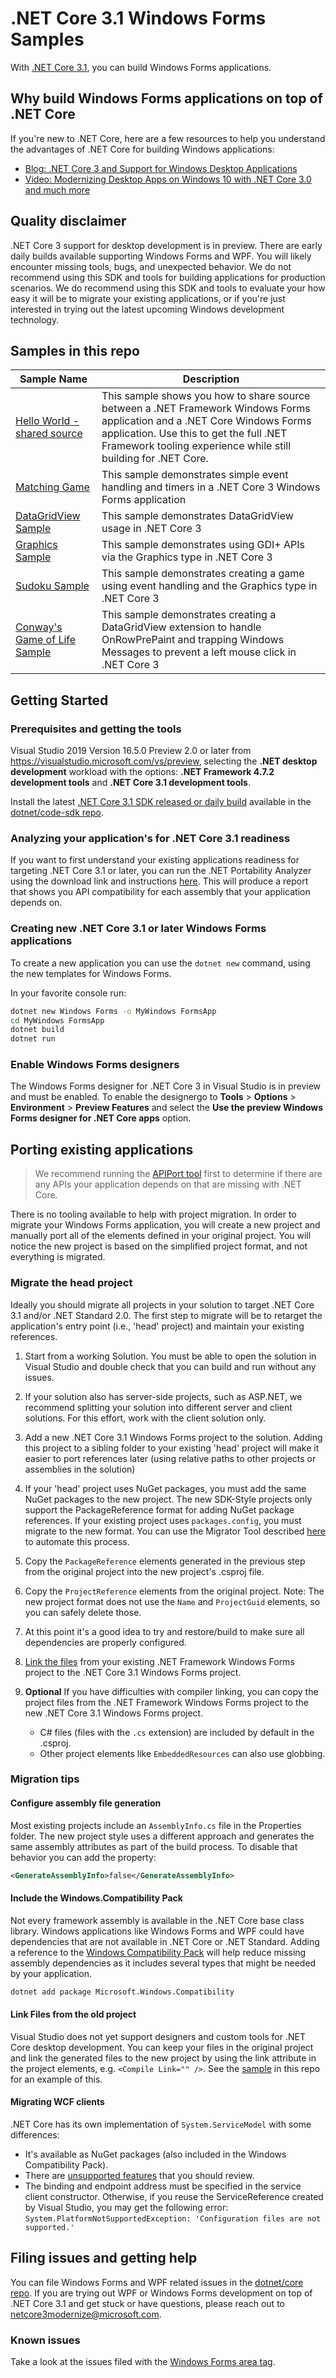# .NET Core 3.1 Windows Forms Samples

With [.NET Core 3.1](https://github.com/dotnet/core-sdk#installers-and-binaries), you can build Windows Forms applications.

## Why build Windows Forms applications on top of .NET Core

If you're new to .NET Core, here are a few resources to help you understand the advantages of .NET Core for building Windows applications:

* [Blog: .NET Core 3 and Support for Windows Desktop Applications](https://devblogs.microsoft.com/dotnet/net-core-3-and-support-for-windows-desktop-applications/)
* [Video: Modernizing Desktop Apps on Windows 10 with .NET Core 3.0 and much more](https://channel9.msdn.com/events/Build/2018/BRK3501?term=scott%20hunter&pubDate=year&lang-en=true)

## Quality disclaimer

.NET Core 3 support for desktop development is in preview. There are early daily builds available supporting Windows Forms and WPF. You will likely encounter missing tools, bugs, and unexpected behavior. We do not recommend using this SDK and tools for building applications for production scenarios. We do recommend using this SDK and tools to evaluate your how easy it will be to migrate your existing applications, or if you're just interested in trying out the latest upcoming Windows development technology.

## Samples in this repo

| Sample Name | Description |
| ----------- | ----------- |
| [Hello World - shared source](helloworld-sharedsource) | This sample shows you how to share source between a .NET Framework Windows Forms application and a .NET Core Windows Forms application. Use this to get the full .NET Framework tooling experience while still building for .NET Core. |
| [Matching Game](matching-game) | This sample demonstrates simple event handling and timers in a .NET Core 3 Windows Forms application |
| [DataGridView Sample](datagridview) | This sample demonstrates DataGridView usage in .NET Core 3 |
| [Graphics Sample](graphics) | This sample demonstrates using GDI+ APIs via the Graphics type in .NET Core 3 |
| [Sudoku Sample](Sudoku) | This sample demonstrates creating a game using event handling and the Graphics type in .NET Core 3 |
| [Conway's Game of Life Sample](Conway's-Game-of-Life) | This sample demonstrates creating a DataGridView extension to handle OnRowPrePaint and trapping Windows Messages to prevent a left mouse click in .NET Core 3 |

## Getting Started

### Prerequisites and getting the tools

Visual Studio 2019 Version 16.5.0 Preview 2.0 or later from <https://visualstudio.microsoft.com/vs/preview>, selecting the **.NET desktop development** workload with the options: **.NET Framework 4.7.2 development tools** and **.NET Core 3.1 development tools**.

Install the latest [.NET Core 3.1 SDK released or daily build](https://aka.ms/netcore3sdk) available in the [dotnet/code-sdk repo](https://github.com/dotnet/core-sdk).

### Analyzing your application's for .NET Core 3.1 readiness

If you want to first understand your existing applications readiness for targeting .NET Core 3.1 or later, you can run the .NET Portability Analyzer using the download link and instructions [here](https://devblogs.microsoft.com/dotnet/are-your-windows-forms-and-wpf-applications-ready-for-net-core-3-0/). This will produce a report that shows you API compatibility for each assembly that your application depends on.

### Creating new .NET Core 3.1 or later Windows Forms applications

To create a new application you can use the `dotnet new` command, using the new templates for Windows Forms.

In your favorite console run:

```cmd
dotnet new Windows Forms -o MyWindows FormsApp
cd MyWindows FormsApp
dotnet build
dotnet run
```

### Enable Windows Forms designers

The Windows Forms designer for .NET Core 3 in Visual Studio is in preview and must be enabled. To enable the designergo to **Tools** > **Options** > **Environment** > **Preview Features** and select the **Use the preview Windows Forms designer for .NET Core apps** option.

## Porting existing applications

>We recommend running the [APIPort tool](https://github.com/Microsoft/dotnet-apiport-ui/releases) first to determine if there are any APIs your application depends on that are missing with .NET Core.

There is no tooling available to help with project migration. In order to migrate your Windows Forms application, you will create a new project and manually port all of the elements defined in your original project. You will notice the new project is based on the simplified project format, and not everything is migrated.

### Migrate the head project

Ideally you should migrate all projects in your solution to target .NET Core 3.1 and/or .NET Standard 2.0. The first step to migrate will be to retarget the application's entry point (i.e., 'head' project) and maintain your existing references.

1. Start from a working Solution. You must be able to open the solution in Visual Studio and double check that you can build and run without any issues.
2. If your solution also has server-side projects, such as ASP.NET, we recommend splitting your solution into different server and client solutions. For this effort, work with the client solution only.
3. Add a new .NET Core 3.1 Windows Forms project to the solution. Adding this project to a sibling folder to your existing 'head' project will make it easier to port references later (using relative paths to other projects or assemblies in the solution)
4. If your 'head' project uses NuGet packages, you must add the same NuGet packages to the new project. The new SDK-Style projects only support the PackageReference format for adding NuGet package references. If your existing project uses `packages.config`, you must migrate to the new format. You can use the Migrator Tool described [here](https://docs.microsoft.com/nuget/reference/migrate-packages-config-to-package-reference) to automate this process.
5. Copy the `PackageReference` elements generated in the previous step from the original project into the new project's .csproj file.
6. Copy the `ProjectReference` elements from the original project. Note: The new project format does not use the `Name` and `ProjectGuid` elements, so you can safely delete those.
7. At this point it's a good idea to try and restore/build to make sure all dependencies are properly configured.
8. [Link the files](#link-files-from-the-old-project) from your existing .NET Framework Windows Forms project to the .NET Core 3.1 Windows Forms project.
9. **Optional** If you have difficulties with compiler linking, you can copy the project files from the .NET Framework Windows Forms project to the new .NET Core 3.1 Windows Forms project.

    * C# files (files with the `.cs` extension) are included by default in the .csproj.
    * Other project elements like `EmbeddedResources` can also use globbing.

### Migration tips

#### Configure assembly file generation

Most existing projects include an `AssemblyInfo.cs` file in the Properties folder. The new project style uses a different approach and generates the same assembly attributes as part of the build process. To disable that behavior you can add the property:

```xml
<GenerateAssemblyInfo>false</GenerateAssemblyInfo>
```

#### Include the Windows.Compatibility Pack

Not every framework assembly is available in the .NET Core base class library. Windows applications like Windows Forms and WPF could have dependencies that are not available in .NET Core or .NET Standard. Adding a reference to the [Windows Compatibility Pack](https://docs.microsoft.com/dotnet/core/porting/windows-compat-pack) will help reduce missing assembly dependencies as it includes several types that might be needed by your application.

```cmd
dotnet add package Microsoft.Windows.Compatibility
```

#### Link Files from the old project

Visual Studio does not yet support designers and custom tools for .NET Core desktop development. You can keep your files in the original project and link the generated files to the new project by using the link attribute in the project elements, e.g. `<Compile Link="" />`. See the [sample](helloworld-sharedsource) in this repo for an example of this.

#### Migrating WCF clients

.NET Core has its own implementation of `System.ServiceModel` with some differences:

* It's available as NuGet packages (also included in the Windows Compatibility Pack).
* There are [unsupported features](https://github.com/dotnet/wcf/blob/main/release-notes/SupportedFeatures-v2.1.0.md) that you should review.
* The binding and endpoint address must be specified in the service client constructor. Otherwise, if you reuse the ServiceReference created by Visual Studio, you may get the following error: `System.PlatformNotSupportedException: 'Configuration files are not supported.'`

## Filing issues and getting help

You can file Windows Forms and WPF related issues in the [dotnet/core repo](https://github.com/dotnet/core/issues). If you are trying out WPF or Windows Forms development on top of .NET Core 3.1 and get stuck or have questions, please reach out to <netcore3modernize@microsoft.com>.

### Known issues

Take a look at the issues filed with the [Windows Forms area tag](https://github.com/dotnet/core/labels/area-winforms).
